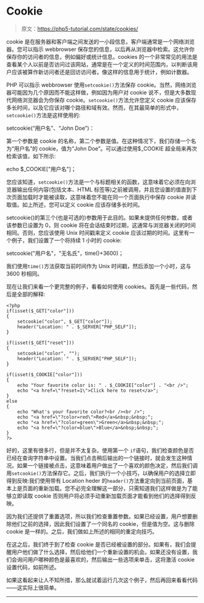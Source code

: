 # Cookie

> 原文：<https://php5-tutorial.com/state/cookies/>

cookie 是在服务器和客户端之间发送的一小段信息，客户端通常是一个网络浏览器。您可以指示 webbrowser 保存您的信息，以后再从浏览器中检索。这允许你保存你的访问者的信息，例如偏好或统计信息。cookies 的一个非常常见的用法是查看某个人以前是否访问过该网站，通常是在一个定义的时间范围内，以判断该用户应该被算作新访问者还是回访访问者。像这样的信息用于统计，例如计数器。

PHP 可以指示 webbrowser 使用`setcookie()`方法保存 cookie。当然，网络浏览器可能因为几个原因而不能这样做，例如因为用户对 cookie 说不，但是大多数现代网络浏览器会为你保存 cookie。`setcookie()`方法允许您定义 cookie 应该保存多长时间，以及它应该对哪个路径和域有效。然而，在其最简单的形式中，`setcookie()`方法是这样使用的:

setcookie(“用户名”、“John Doe”)：

第一个参数是 cookie 的名称，第二个参数是值。在这种情况下，我们存储一个名为“用户名”的 cookie，值为“John Doe”。可以通过使用$_COOKIE 超全局来再次检索该值，如下所示:

echo $_COOKIE["用户名"]；

您应该知道，`setcookie()`方法是一个与标题相关的函数，这意味着它必须在向浏览器输出任何内容(包括文本、HTML 标签等)之前被调用，并且您设置的值直到下次页面加载时才能被读取，这意味着您不能在同一个页面执行中保存 cookie 并读取值。如上所述，您可以定义 cookie 应该存储多长时间。

<input type="hidden" name="IL_IN_ARTICLE">

setcookie()的第三个(也是可选的)参数用于此目的。如果未提供任何参数，或者该参数已设置为 0，则 cookie 将在会话结束时过期，这通常与浏览器关闭的时间相同。否则，您应该使用 Unix 时间戳来定义 cookie 应该过期的时间。这里有一个例子，我们设置了一个将持续 1 小时的 cookie:

setcookie("用户名"，"无名氏"，time()+3600)；

我们使用`time()`方法获取当前时间作为 Unix 时间戳，然后添加一个小时，这与 3600 秒相同。

现在让我们来看一个更完整的例子，看看如何使用 cookies。首先是一些代码，然后是全部的解释:

```
<?php
if(isset($_GET["color"]))
{
    setcookie("color", $_GET["color"]);    
    header("Location: " . $_SERVER["PHP_SELF"]);
}

if(isset($_GET["reset"]))
{
    setcookie("color", "");
    header("Location: " . $_SERVER["PHP_SELF"]);
}

if(isset($_COOKIE["color"]))
{
    echo "Your favorite color is: " . $_COOKIE["color"] . "<br />"; 
    echo "<a href=\"?reset=1\">Click here to reset</a>";
}
else
{
    echo "What's your favorite color?<br /><br />";
    echo "<a href=\"?color=red\">Red</a>&nbsp;&nbsp;";
    echo "<a href=\"?color=green\">Green</a>&nbsp;&nbsp;";
    echo "<a href=\"?color=blue\">Blue</a>&nbsp;&nbsp;";
}
?>
```

好的，这里有很多行，但是并不太复杂。使用第一个 `if`语句，我们检查颜色是否已经在查询字符串中设置。当我们点击稍后输出的一个链接时，就会发生这种情况。如果一个链接被点击，这意味着用户做出了一个喜欢的颜色决定，然后我们调用`setcookie()`方法保存它。之后，我们执行一个小技巧，以确保用户的选择立即得到反映:我们使用带有 Location heder 的`header()`方法重定向到当前页面，基本上是页面的重新加载。您不必完全理解这一部分，只需知道我们这样做是为了能够立即读取 cookie 否则用户将必须手动重新加载页面才能看到他们的选择得到反映。

因为我们还提供了重置选项，所以我们检查重置参数。如果已经设置，用户想要删除他们之前的选择，因此我们设置了一个同名的 cookie，但是值为空。这与删除 cookie 是一样的。之后，我们做如上所述的相同的重定向技巧。

在这之后，我们终于到了检查 cookie 是否已经被设置的部分。如果有，我们会提醒用户他们做了什么选择，然后给他们一个重新设置的机会。如果还没有设置，我们会询问用户哪种颜色是最喜欢的，然后输出一些选项来单击，这将激活 cookie 设置代码，如前所述。

如果这看起来让人不知所措，那么就试着运行几次这个例子，然后再回来看看代码——这实际上很简单。

* * *